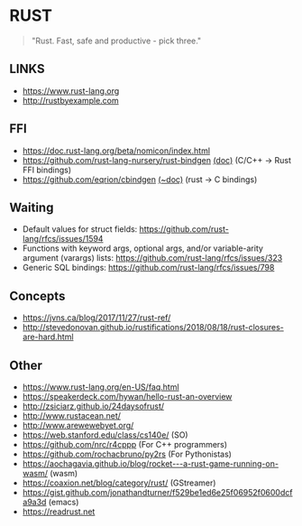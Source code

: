 RUST
====

> "Rust. Fast, safe and productive - pick three."


LINKS
-----

* https://www.rust-lang.org
* http://rustbyexample.com


FFI
-----
* https://doc.rust-lang.org/beta/nomicon/index.html
* https://github.com/rust-lang-nursery/rust-bindgen [(doc)](https://rust-lang-nursery.github.io/rust-bindgen/)  (C/C++ -> Rust FFI bindings)
* https://github.com/eqrion/cbindgen [(~doc)](https://michael-f-bryan.github.io/rust-ffi-guide/) (rust -> C bindings)


Waiting
------

* Default values for struct fields: https://github.com/rust-lang/rfcs/issues/1594
* Functions with keyword args, optional args, and/or variable-arity argument (varargs) lists: https://github.com/rust-lang/rfcs/issues/323
* Generic SQL bindings: https://github.com/rust-lang/rfcs/issues/798


Concepts
--------

* https://jvns.ca/blog/2017/11/27/rust-ref/
* http://stevedonovan.github.io/rustifications/2018/08/18/rust-closures-are-hard.html


Other
-------

* https://www.rust-lang.org/en-US/faq.html
* https://speakerdeck.com/hywan/hello-rust-an-overview
* http://zsiciarz.github.io/24daysofrust/
* http://www.rustacean.net/
* http://www.arewewebyet.org/
* https://web.stanford.edu/class/cs140e/ (SO)
* https://github.com/nrc/r4cppp (For C++ programmers)
* https://github.com/rochacbruno/py2rs (For Pythonistas)
* https://aochagavia.github.io/blog/rocket---a-rust-game-running-on-wasm/ (wasm)
* https://coaxion.net/blog/category/rust/ (GStreamer)
* https://gist.github.com/jonathandturner/f529be1ed6e25f06952f0600dcfa9a3d (emacs)
* https://readrust.net
